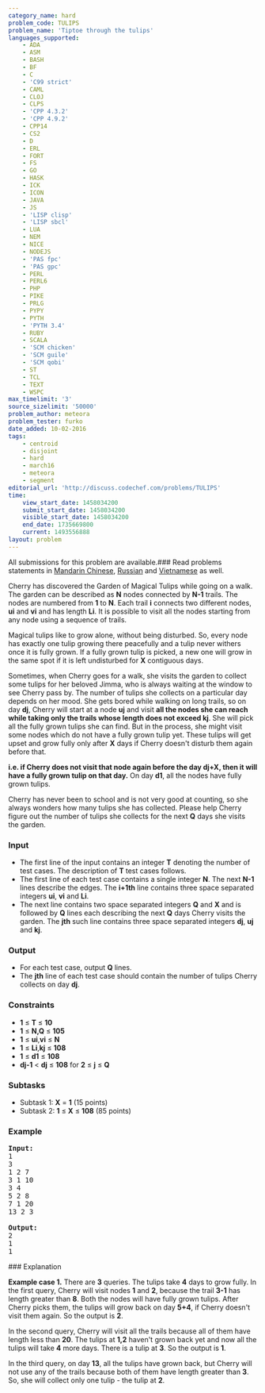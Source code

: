 ```yaml
---
category_name: hard
problem_code: TULIPS
problem_name: 'Tiptoe through the tulips'
languages_supported:
    - ADA
    - ASM
    - BASH
    - BF
    - C
    - 'C99 strict'
    - CAML
    - CLOJ
    - CLPS
    - 'CPP 4.3.2'
    - 'CPP 4.9.2'
    - CPP14
    - CS2
    - D
    - ERL
    - FORT
    - FS
    - GO
    - HASK
    - ICK
    - ICON
    - JAVA
    - JS
    - 'LISP clisp'
    - 'LISP sbcl'
    - LUA
    - NEM
    - NICE
    - NODEJS
    - 'PAS fpc'
    - 'PAS gpc'
    - PERL
    - PERL6
    - PHP
    - PIKE
    - PRLG
    - PYPY
    - PYTH
    - 'PYTH 3.4'
    - RUBY
    - SCALA
    - 'SCM chicken'
    - 'SCM guile'
    - 'SCM qobi'
    - ST
    - TCL
    - TEXT
    - WSPC
max_timelimit: '3'
source_sizelimit: '50000'
problem_author: meteora
problem_tester: furko
date_added: 10-02-2016
tags:
    - centroid
    - disjoint
    - hard
    - march16
    - meteora
    - segment
editorial_url: 'http://discuss.codechef.com/problems/TULIPS'
time:
    view_start_date: 1458034200
    submit_start_date: 1458034200
    visible_start_date: 1458034200
    end_date: 1735669800
    current: 1493556888
layout: problem
---
```

All submissions for this problem are available.###  Read problems statements in [Mandarin Chinese](http://www.codechef.com/download/translated/MARCH16/mandarin/TULIPS.pdf), [Russian](http://www.codechef.com/download/translated/MARCH16/russian/TULIPS.pdf) and [Vietnamese](http://www.codechef.com/download/translated/MARCH16/vietnamese/TULIPS.pdf) as well.

Cherry has discovered the Garden of Magical Tulips while going on a walk. The garden can be described as **N** nodes connected by **N-1** trails. The nodes are numbered from **1** to **N**. Each trail **i** connects two different nodes, **ui** and **vi** and has length **Li**. It is possible to visit all the nodes starting from any node using a sequence of trails.

 Magical tulips like to grow alone, without being disturbed. So, every node has exactly one tulip growing there peacefully and a tulip never withers once it is fully grown. If a fully grown tulip is picked, a new one will grow in the same spot if it is left undisturbed for **X** contiguous days.

Sometimes, when Cherry goes for a walk, she visits the garden to collect some tulips for her beloved Jimma, who is always waiting at the window to see Cherry pass by. The number of tulips she collects on a particular day depends on her mood. She gets bored while walking on long trails, so on day **dj**, Cherry will start at a node **uj** and visit **all the nodes she can reach while taking only the trails whose length does not exceed kj**. She will pick all the fully grown tulips she can find. But in the process, she might visit some nodes which do not have a fully grown tulip yet. These tulips will get upset and grow fully only after **X** days if Cherry doesn't disturb them again before that.

**i.e. if Cherry does not visit that node again before the day **dj+X**, then it will have a fully grown tulip on that day.** On day **d1**, all the nodes have fully grown tulips.

Cherry has never been to school and is not very good at counting, so she always wonders how many tulips she has collected. Please help Cherry figure out the number of tulips she collects for the next **Q** days she visits the garden.

### Input

- The first line of the input contains an integer **T** denoting the number of test cases. The description of **T** test cases follows.
- The first line of each test case contains a single integer **N**. The next **N-1** lines describe the edges. The **i+1th** line contains three space separated integers **ui**, **vi** and **Li**.
- The next line contains two space separated integers **Q** and **X** and is followed by **Q** lines each describing the next **Q** days Cherry visits the garden. The **jth** such line contains three space separated integers **dj**, **uj** and **kj**.

### Output

- For each test case, output **Q** lines.
- The **jth** line of each test case should contain the number of tulips Cherry collects on day **dj**.

### Constraints

- **1** ≤ **T** ≤ **10**
- **1** ≤ **N,Q** ≤ **105**
- **1** ≤ **ui**,**vi** ≤ **N**
- **1** ≤ **Li**,**kj** ≤ **108**
- **1** ≤ **d1** ≤ **108**
- **dj-1** < **dj** ≤ **108** for **2** ≤ **j** ≤ **Q**

### Subtasks

- Subtask 1: **X** = **1** (15 points)
- Subtask 2: **1** ≤ **X** ≤ **108** (85 points)

### Example

<pre><b>Input:</b>
1
3 
1 2 7
3 1 10
3 4
5 2 8
7 1 20
13 2 3

<b>Output:</b>
2
1
1
</pre>### Explanation

**Example case 1.** There are **3** queries. The tulips take **4** days to grow fully. In the first query, Cherry will visit nodes **1** and **2**, because the trail **3-1** has length greater than **8**. Both the nodes will have fully grown tulips. After Cherry picks them, the tulips will grow back on day **5+4**, if Cherry doesn't visit them again. So the output is **2**.

 In the second query, Cherry will visit all the trails because all of them have length less than **20**. The tulips at **1,2** haven't grown back yet and now all the tulips will take **4** more days. There is a tulip at **3**. So the output is **1**.

 In the third query, on day **13**, all the tulips have grown back, but Cherry will not use any of the trails because both of them have length greater than **3**. So, she will collect only one tulip - the tulip at **2**.
